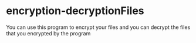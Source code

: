 # encryption-decryptionFiles
You can use this program to encrypt your files and you can  decrypt the files that you encrypted by the program
